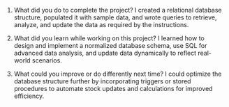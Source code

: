 1. What did you do to complete the project?
I created a relational database structure, populated it with sample data, and wrote queries to retrieve, analyze, and update the data as required by the instructions.

2. What did you learn while working on this project?
I learned how to design and implement a normalized database schema, use SQL for advanced data analysis, and update data dynamically to reflect real-world scenarios.

3. What could you improve or do differently next time?
I could optimize the database structure further by incorporating triggers or stored procedures to automate stock updates and calculations for improved efficiency.